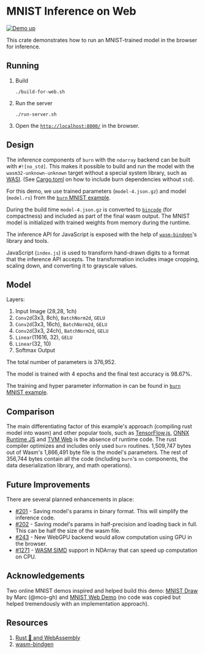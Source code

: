 # MNIST Inference on Web

[![Demo up](https://img.shields.io/badge/demo-up-brightgreen)](https://burn-rs.github.io/demo)

This crate demonstrates how to run an MNIST-trained model in the browser for inference.

## Running

1. Build

   ```shell
   ./build-for-web.sh
   ```

2. Run the server

   ```shell
   ./run-server.sh
   ```

3. Open the [`http://localhost:8000/`](http://localhost:8000/) in the browser.

## Design

The inference components of `burn` with the `ndarray` backend can be built with `#![no_std]`. This
makes it possible to build and run the model with the `wasm32-unknown-unknown` target without a
special system library, such as [WASI](https://wasi.dev/). (See [Cargo.toml](./Cargo.toml) on how to
include burn dependencies without `std`).

For this demo, we use trained parameters (`model-4.json.gz`) and model (`model.rs`) from the
[`burn` MNIST example](https://github.com/burn-rs/burn/tree/main/examples/mnist).

During the build time `model-4.json.gz` is converted to
[`bincode`](https://github.com/bincode-org/bincode) (for compactness) and included as part of the
final wasm output. The MNIST model is initialized with trained weights from memory during the
runtime.

The inference API for JavaScript is exposed with the help of
[`wasm-bindgen`](https://github.com/rustwasm/wasm-bindgen)'s library and tools.

JavaScript (`index.js`) is used to transform hand-drawn digits to a format that the inference API
accepts. The transformation includes image cropping, scaling down, and converting it to grayscale
values.

## Model

Layers:

1. Input Image (28,28, 1ch)
2. `Conv2d`(3x3, 8ch), `BatchNorm2d`, `GELU`
3. `Conv2d`(3x3, 16ch), `BatchNorm2d`, `GELU`
4. `Conv2d`(3x3, 24ch), `BatchNorm2d`, `GELU`
5. `Linear`(11616, 32), `GELU`
6. `Linear`(32, 10)
7. Softmax Output

The total number of parameters is 376,952.

The model is trained with 4 epochs and the final test accuracy is 98.67%.

The training and hyper parameter information in can be found in
[`burn` MNIST example](https://github.com/burn-rs/burn/tree/main/examples/mnist).

## Comparison

The main differentiating factor of this example's approach (compiling rust model into wasm) and
other popular tools, such as [TensorFlow.js](https://www.tensorflow.org/js),
[ONNX Runtime JS](https://onnxruntime.ai/docs/tutorials/web/) and
[TVM Web](https://github.com/apache/tvm/tree/main/web) is the absence of runtime code. The rust
compiler optimizes and includes only used `burn` routines. 1,509,747 bytes out of Wasm's 1,866,491
byte file is the model's parameters. The rest of 356,744 bytes contain all the code (including
`burn`'s `nn` components, the data deserialization library, and math operations).

## Future Improvements

There are several planned enhancements in place:

- [#201](https://github.com/burn-rs/burn/issues/201) - Saving model's params in binary format. This
  will simplify the inference code.
- [#202](https://github.com/burn-rs/burn/issues/202) - Saving model's params in half-precision and
  loading back in full. This can be half the size of the wasm file.
- [#243](https://github.com/burn-rs/burn/issues/243) - New WebGPU backend would allow computation
  using GPU in the browser.
- [#1271](https://github.com/rust-ndarray/ndarray/issues/1271) -
  [WASM SIMD](https://github.com/WebAssembly/simd/blob/master/proposals/simd/SIMD.md) support in
  NDArray that can speed up computation on CPU.

## Acknowledgements

Two online MNIST demos inspired and helped build this demo:
[MNIST Draw](https://mco-mnist-draw-rwpxka3zaa-ue.a.run.app/) by Marc (@mco-gh) and
[MNIST Web Demo](https://ufal.mff.cuni.cz/~straka/courses/npfl129/2223/demos/mnist_web.html) (no
code was copied but helped tremendously with an implementation approach).

## Resources

1. [Rust 🦀 and WebAssembly](https://rustwasm.github.io/docs/book/)
2. [wasm-bindgen](https://rustwasm.github.io/wasm-bindgen/)

